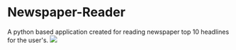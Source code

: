 # Newspaper-Reader
A python based application created for reading newspaper top 10 headlines for the user's.
![]("https://raw.githubusercontent.com/HusainKagalwala07/Newspaper-Reader/master/newspaper.png")
